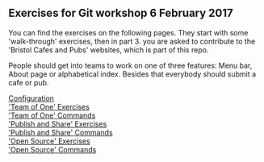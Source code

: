 
## Exercises for Git workshop 6 February 2017

You can find the exercises on the following pages. They start with some 'walk-through' exercises, then in part 3. you are asked to contribute to the 'Bristol Cafes and Pubs' websites, which is part of this repo. 

People should get into teams to work on one of three features: Menu bar, About page or alphabetical index. Besides that everybody should submit a cafe or pub. 

[Configuration](0.Configuration/README.md)     
['Team of One' Exercises](1.Team-of-One/README.md)       
['Team of One' Commands](1.Team-of-One/Commands.md)         
['Publish and Share' Exercises](2.Publish-and-Share/README.md)             
['Publish and Share' Commands](2.Publish-and-Share/Commands.md)        
['Open Source' Exercises](3.Open-Source/README.md)       
['Open Source' Commands](3.Commands/README.md)       